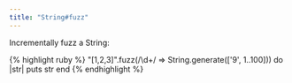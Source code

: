 ```yaml
---
title: "String#fuzz"
---
```


Incrementally fuzz a String:

{% highlight ruby %}
"[1,2,3]".fuzz(/\d+/ => String.generate(['9', 1..100])) do |str|
  puts str
end
{% endhighlight %}
